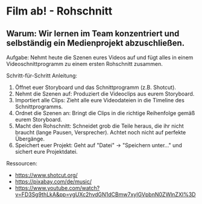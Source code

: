 # Film ab! - Rohschnitt

## Warum: Wir lernen im Team konzentriert und selbständig ein Medienprojekt abzuschließen.

Aufgabe: Nehmt heute die Szenen eures Videos auf und fügt alles in einem Videoschnittprogramm zu einem ersten Rohschnitt zusammen.

Schritt-für-Schritt Anleitung:
1. Öffnet euer Storyboard und das Schnittprogramm (z.B. Shotcut).
2. Nehmt die Szenen auf: Produziert die Videoclips aus eurem Storyboard.
3. Importiert alle Clips: Zieht alle eure Videodateien in die Timeline des Schnittprogramms.
4. Ordnet die Szenen an: Bringt die Clips in die richtige Reihenfolge gemäß eurem Storyboard.
5. Macht den Rohschnitt: Schneidet grob die Teile heraus, die ihr nicht braucht (lange Pausen, Versprecher). Achtet noch nicht auf perfekte Übergänge.
6. Speichert euer Projekt: Geht auf "Datei" -> "Speichern unter..." und sichert eure Projektdatei.

Ressourcen:
* https://www.shotcut.org/
* https://pixabay.com/de/music/
* https://www.youtube.com/watch?v=FD3Sg9thLkA&pp=ygUXc2hvdGN1dCBmw7xyIGVpbnN0ZWlnZXI%3D
